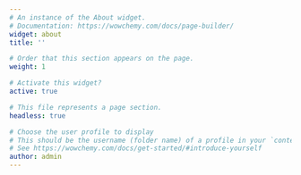 ```yaml
---
# An instance of the About widget.
# Documentation: https://wowchemy.com/docs/page-builder/
widget: about
title: ''

# Order that this section appears on the page.
weight: 1

# Activate this widget?
active: true

# This file represents a page section.
headless: true

# Choose the user profile to display
# This should be the username (folder name) of a profile in your `content/authors/` folder.
# See https://wowchemy.com/docs/get-started/#introduce-yourself
author: admin
---
```

